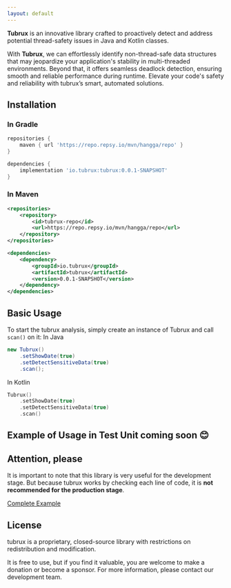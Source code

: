 ```yaml
---
layout: default
---
```


<!-- Text can be **bold**, _italic_, or ~~strikethrough~~.

[Link to another page](./another-page.html).

There should be whitespace between paragraphs.

There should be whitespace between paragraphs. We recommend including a README, or a file with information about your project.

# Header 1

This is a normal paragraph following a header. GitHub is a code hosting platform for version control and collaboration. It lets you and others work together on projects from anywhere.

## Header 2

> This is a blockquote following a header.
>
> When something is important enough, you do it even if the odds are not in your favor.

### Header 3 -->
<!-- <img width="100%" src="https://github.com/tubruxjvm/tubruxjvm.github.io/blob/main/log.png?raw=true"/> -->

**Tubrux** is an innovative library crafted to proactively detect and address potential thread-safety issues in Java and Kotlin classes.

With **Tubrux**, we can effortlessly identify non-thread-safe data structures that may jeopardize your application's stability in multi-threaded environments. Beyond that, it offers seamless deadlock detection, ensuring smooth and reliable performance during runtime. Elevate your code's safety and reliability with tubrux’s smart, automated solutions.


<!-- Features
--------

* *Unsafe-thread Data Structure Detection*

  tubrux can identify commonly Unsafe-thread Data Structure in multi-threaded contexts, such as `ArrayList`, `HashMap`, and `StringBuilder`.

* *Thread-safe Alternatives Recommendation*

  This feature suggests safer alternatives to replace unsafe collections or objects, enhancing the application's thread safety.

* *Deadlock Detection*

  tubrux automatically detects deadlocks in the system and provides detailed information on locked threads.

Why do we need a tubrux
------------------------

* *Early Problem Detection*

  tubrux proactively identifies unsafe data collections for multi-threading operations, helping to avoid unpredictable program behavior due to thread safety issues.

* *Improved Code Quality*

  By using tubrux, you can enhance code quality, making it more stable, reliable, and maintainable.

* *Development Efficiency*

  tubrux saves time by automatically detecting issues, allowing developers to focus on business logic instead of debugging concurrency problems.

* *Ease of Use*

  - *Easy Integration*

    tubrux can be easily integrated into your project by adding it to the project dependencies.

  - *Clear Reporting*

    The reports generated by tubrux are easy to understand, even for developers not deeply familiar with concurrency concepts. -->

<!-- Note: **This is not to guarantee thread safety. It just helps reduce potential thread safety issues**. -->


## Installation
### In Gradle

```groovy
repositories {
    maven { url 'https://repo.repsy.io/mvn/hangga/repo' }
}

dependencies {
    implementation 'io.tubrux:tubrux:0.0.1-SNAPSHOT'
}
```
### In Maven
```xml
<repositories>
    <repository>
        <id>tubrux-repo</id>
        <url>https://repo.repsy.io/mvn/hangga/repo</url>
    </repository>
</repositories>

<dependencies>
    <dependency>
        <groupId>io.tubrux</groupId>
        <artifactId>tubrux</artifactId>
        <version>0.0.1-SNAPSHOT</version>
    </dependency>
</dependencies>
```

## Basic Usage
To start the tubrux analysis, simply create an instance of Tubrux and call `scan()` on it:
In Java
```Java
new Tubrux()
    .setShowDate(true)
    .setDetectSensitiveData(true)
    .scan();
```
In Kotlin
```Kotlin
Tubrux()
    .setShowDate(true)
    .setDetectSensitiveData(true)
    .scan()
```

## Example of Usage in Test Unit coming soon 😊
<!-- 
## Annotation Usage: @TubruxRun
This annotation should be applied at the class level of a test to trigger the analysis based on the specified options:


| Param          |descriptions| type              | default |
|:---------------|:---------------|:------------------|:--------|
| showDate       | A Boolean parameter that, when set to true, displays the date and time of the analysis run in the output.| boolean | true    |
| detectDeadlock | A Boolean parameter that enables deadlock detection|boolean   | false    |


Yes, just this simple approach:

```Java
@Runtubrux(showDate = true, detectDeadlock = true)
class tubruxExampleUnitTest {
    @Test
    fun `some test example`() {
        //...

        tubrux(this).start()
    }
}
``` -->

## Attention, please

It is important to note that this library is very useful for the development stage. But because tubrux works by checking each line of code, it is **not recommended for the production stage**.

<a target="_blank" href="https://github.com/tubruxjvm/example" class="paypal-button">Complete Example</a>

<!-- ## Example Test Class
The following example demonstrates how to structure a test class to check for thread safety issues using the tubrux library. This class simulates potential deadlocks and thread-unsafe scenarios, which are detected and analyzed by tubrux.

```Java
package io.tubrux

import org.junit.jupiter.api.Test
import java.lang.Thread.sleep
import kotlin.concurrent.thread

class Account(val name: String, var balance: Int) {

    private fun deposit(amount: Int) {
        balance += amount
    }

    private fun withdraw(amount: Int) {
        balance -= amount
    }

    fun transfer(to: Account, amount: Int) {
        println("${this.name} tries to transfer $amount to ${to.name}.")
        synchronized(this) {
            sleep(10) // Simulate processing time
            if (balance >= amount) {
                withdraw(amount)
                synchronized(to) {
                    to.deposit(amount)
                }
            }
        }
    }
}

@TubruxRun(showDate = true, detectDeadlock = true)
class tubruxExampleKotlinUnitTest {

    @Test
    fun `example of deadlock`() {
        val account1 = Account("Hangga", 1000)
        val account2 = Account("John", 1000)
        val account3 = Account("Alice", 2000)

        // Transfer from account1 to account2
        thread {
            account1.transfer(account2, 100)
        }.join(10) // as a simulation of the time required

        // Transfer from account2 to account1
        thread {
            account2.transfer(account1, 200)
        }.join(20)

        // Transfer from account3 to account1
        thread {
            account3.transfer(account1, 1000)
        }.join(500)

        tubrux(this).start()
    }

    val list = ArrayList()

    @Test
    fun `example thread-unsafe using HashMap`() {
        val map = HashMap()

        val threads = List(10) { index ->
            thread {
                for (i in 0 until 1000) {
                    map[i] = index
                }
            }
        }

        threads.forEach {
            it.join()
        }
    }
}
``` -->

<!-- ## About

The name **Tubrux** is inspired by the Indonesian words "Man = Aman" (safe) and "Dali = terkenDali" (controlled), symbolizing **safety under control**.  -->

## License

tubrux is a proprietary, closed-source library with restrictions on redistribution and modification.

It is free to use, but if you find it valuable, you are welcome to make a donation or become a sponsor. For more information, please contact our development team.
